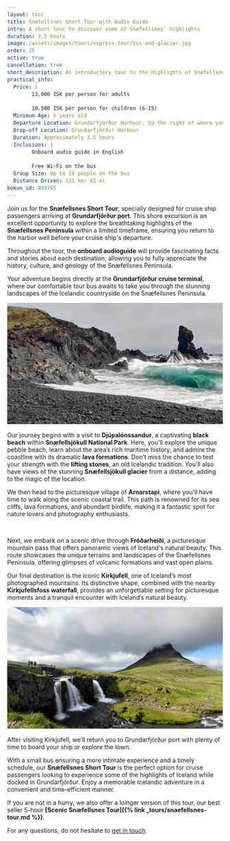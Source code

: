 ```yaml
---
layout: tour
title: Snæfellsnes Short Tour with Audio Guide
intro: A short tour to discover some of Snæfellsnes' highlights
duration: 3,5 hours
image: /assets/images/tours/express-tour/bus-and-glacier.jpg
order: 25
active: true
cancellation: true
short_description: An introductory tour to the Highlights of Snæfellsnes
practical_info:
  Price: |
        13.000 ISK per person for adults

        10.500 ISK per person for children (6-15)
  Minimum Age: 6 years old
  Departure Location: Grundarfjörður Harbour, to the right of where you disembark from your ship/tender
  Drop-off Location: Grundarfjörður Harbour
  Duration: Approximately 3.5 hours
  Inclusions: |
        Onboard audio guide in English
        
        Free Wi-Fi on the bus
  Group Size: Up to 19 people on the bus
  Distance Driven: 131 km/ 81 mi
bokun_id: 894765
---
```


Join us for the **Snæfellsnes Short Tour**, specially designed for cruise ship passengers arriving at **Grundarfjörður port**. This shore excursion is an excellent opportunity to explore the breathtaking highlights of the **Snæfellsnes Peninsula** within a limited timeframe, ensuring you return to the harbor well before your cruise ship's departure.

Throughout the tour, the **onboard audioguide** will provide fascinating facts and stories about each destination, allowing you to fully appreciate the history, culture, and geology of the Snæfellsnes Peninsula.

Your adventure begins directly at the **Grundarfjörður cruise terminal**, where our comfortable tour bus awaits to take you through the stunning landscapes of the Icelandic countryside on the Snæfellsnes Peninsula.

<span class="image fit"><img src="/assets/images/tours/express-tour/djupalonssandur-beach.jpg" alt="" /></span>

Our journey begins with a visit to **Djúpalónssandur**, a captivating **black beach** within **Snæfellsjökull National Park**. Here, you'll explore the unique pebble beach, learn about the area’s rich maritime history, and admire the coastline with its dramatic **lava formations**. Don’t miss the chance to test your strength with the **lifting stones**, an old Icelandic tradition. You'll also have views of the stunning **Snæfellsjökull glacier** from a distance, adding to the magic of the location.

We then head to the picturesque village of **Arnarstapi**, where you'll have time to walk along the scenic coastal trail. This path is renowned for its sea cliffs, lava formations, and abundant birdlife, making it a fantastic spot for nature lovers and photography enthusiasts.

<span class="image fit"><img src="/assets/images/tours/express-tour/arnarstapi-arch.jpg" alt="" /></span>

Next, we embark on a scenic drive through **Fróðarheiði**, a picturesque mountain pass that offers panoramic views of Iceland's natural beauty. This route showcases the unique terrains and landscapes of the Snæfellsnes Peninsula, offering glimpses of volcanic formations and vast open plains.

Our final destination is the iconic **Kirkjufell**, one of Iceland’s most photographed mountains. Its distinctive shape, combined with the nearby **Kirkjufellsfoss waterfall**, provides an unforgettable setting for picturesque moments and a tranquil encounter with Iceland’s natural beauty.

<span class="image fit"><img src="/assets/images/tours/express-tour/kirkjufell-express.jpg" alt="" /></span>

After visiting Kirkjufell, we’ll return you to Grundarfjörður port with plenty of time to board your ship or explore the town.

With a small bus ensuring a more intimate experience and a timely schedule, our **Snæfellsnes Short Tour** is the perfect option for cruise passengers looking to experience some of the highlights of Iceland while docked in Grundarfjörður. Enjoy a memorable Icelandic adventure in a convenient and time-efficient manner.

If you are not in a hurry, we also offer a loinger version of this tour, our best seller 5-hour **[Scenic Snæfellsnes Tour]({% link _tours/snaefellsnes-tour.md %})**. 

For any questions, do not hesitate to [get in touch](https://rutuferdir.is/#contact). 